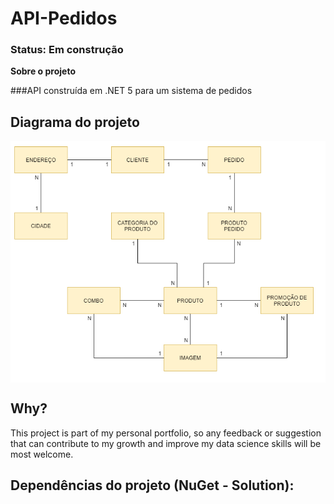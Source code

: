 # API-Pedidos

### Status: Em construção

**Sobre o projeto**

###API construída em .NET 5 para um sistema de pedidos

## Diagrama do projeto 

<p align="center">
  <a href="#">
    <img align="center" width="700" src="Diagram/api_diagram.png" />
  </a>
</p>

## Why?

This project is part of my personal portfolio, so any feedback or suggestion that can contribute to my growth and improve my data science skills will be most welcome.


## Dependências  do projeto (NuGet - Solution):
